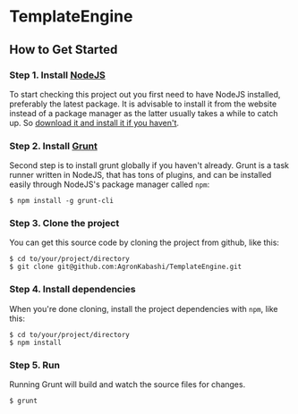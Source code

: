 # TemplateEngine

## How to Get Started

### Step 1. Install [NodeJS](http://nodejs.org/)   

To start checking this project out you first need to have NodeJS installed, preferably the latest package. It is advisable to install it from the website instead of a package manager as the latter usually takes a while to catch up. So [download it and install it if you haven't](http://nodejs.org/).

### Step 2. Install [Grunt](http://gruntjs.com/)

Second step is to install grunt globally if you haven't already. Grunt is a task runner written in NodeJS, that has tons of plugins, and can be installed easily through NodeJS's package manager called `npm`:

    $ npm install -g grunt-cli
 
### Step 3. Clone the project

You can get this source code by cloning the project from github, like this:

    $ cd to/your/project/directory
    $ git clone git@github.com:AgronKabashi/TemplateEngine.git

### Step 4. Install dependencies

When you're done cloning, install the project dependencies with `npm`, like this:

    $ cd to/your/project/directory
    $ npm install

### Step 5. Run

Running Grunt will build and watch the source files for changes.

    $ grunt
